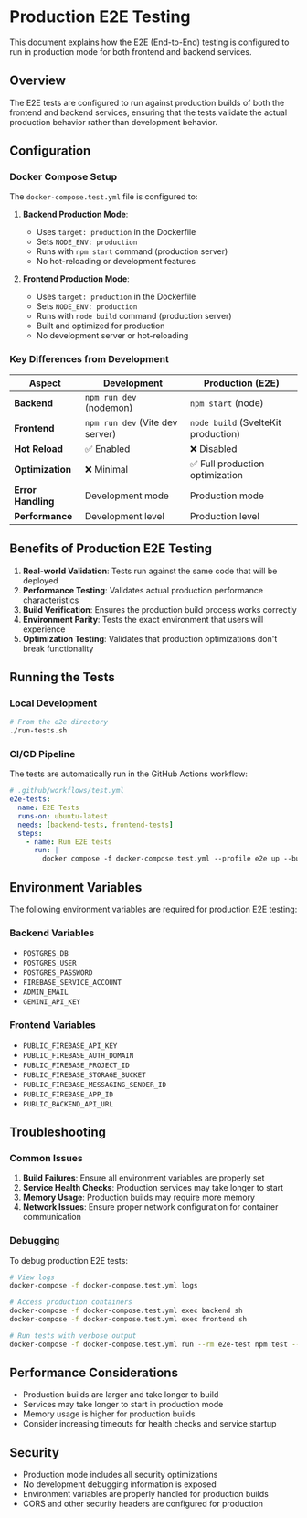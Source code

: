 # Production E2E Testing

This document explains how the E2E (End-to-End) testing is configured to run in production mode for both frontend and backend services.

## Overview

The E2E tests are configured to run against production builds of both the frontend and backend services, ensuring that the tests validate the actual production behavior rather than development behavior.

## Configuration

### Docker Compose Setup

The `docker-compose.test.yml` file is configured to:

1. **Backend Production Mode**:

   - Uses `target: production` in the Dockerfile
   - Sets `NODE_ENV: production`
   - Runs with `npm start` command (production server)
   - No hot-reloading or development features

2. **Frontend Production Mode**:
   - Uses `target: production` in the Dockerfile
   - Sets `NODE_ENV: production`
   - Runs with `node build` command (production server)
   - Built and optimized for production
   - No development server or hot-reloading

### Key Differences from Development

| Aspect             | Development                     | Production (E2E)                    |
| ------------------ | ------------------------------- | ----------------------------------- |
| **Backend**        | `npm run dev` (nodemon)         | `npm start` (node)                  |
| **Frontend**       | `npm run dev` (Vite dev server) | `node build` (SvelteKit production) |
| **Hot Reload**     | ✅ Enabled                      | ❌ Disabled                         |
| **Optimization**   | ❌ Minimal                      | ✅ Full production optimization     |
| **Error Handling** | Development mode                | Production mode                     |
| **Performance**    | Development level               | Production level                    |

## Benefits of Production E2E Testing

1. **Real-world Validation**: Tests run against the same code that will be deployed
2. **Performance Testing**: Validates actual production performance characteristics
3. **Build Verification**: Ensures the production build process works correctly
4. **Environment Parity**: Tests the exact environment that users will experience
5. **Optimization Testing**: Validates that production optimizations don't break functionality

## Running the Tests

### Local Development

```bash
# From the e2e directory
./run-tests.sh
```

### CI/CD Pipeline

The tests are automatically run in the GitHub Actions workflow:

```yaml
# .github/workflows/test.yml
e2e-tests:
  name: E2E Tests
  runs-on: ubuntu-latest
  needs: [backend-tests, frontend-tests]
  steps:
    - name: Run E2E tests
      run: |
        docker compose -f docker-compose.test.yml --profile e2e up --build --abort-on-container-exit --exit-code-from e2e-test e2e-test
```

## Environment Variables

The following environment variables are required for production E2E testing:

### Backend Variables

- `POSTGRES_DB`
- `POSTGRES_USER`
- `POSTGRES_PASSWORD`
- `FIREBASE_SERVICE_ACCOUNT`
- `ADMIN_EMAIL`
- `GEMINI_API_KEY`

### Frontend Variables

- `PUBLIC_FIREBASE_API_KEY`
- `PUBLIC_FIREBASE_AUTH_DOMAIN`
- `PUBLIC_FIREBASE_PROJECT_ID`
- `PUBLIC_FIREBASE_STORAGE_BUCKET`
- `PUBLIC_FIREBASE_MESSAGING_SENDER_ID`
- `PUBLIC_FIREBASE_APP_ID`
- `PUBLIC_BACKEND_API_URL`

## Troubleshooting

### Common Issues

1. **Build Failures**: Ensure all environment variables are properly set
2. **Service Health Checks**: Production services may take longer to start
3. **Memory Usage**: Production builds may require more memory
4. **Network Issues**: Ensure proper network configuration for container communication

### Debugging

To debug production E2E tests:

```bash
# View logs
docker-compose -f docker-compose.test.yml logs

# Access production containers
docker-compose -f docker-compose.test.yml exec backend sh
docker-compose -f docker-compose.test.yml exec frontend sh

# Run tests with verbose output
docker-compose -f docker-compose.test.yml run --rm e2e-test npm test -- --verbose
```

## Performance Considerations

- Production builds are larger and take longer to build
- Services may take longer to start in production mode
- Memory usage is higher for production builds
- Consider increasing timeouts for health checks and service startup

## Security

- Production mode includes all security optimizations
- No development debugging information is exposed
- Environment variables are properly handled for production builds
- CORS and other security headers are configured for production

